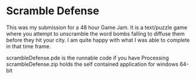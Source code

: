 # Scramble Defense

This was my submission for a 48 hour Game Jam. It is a text/puzzle game where you attempt to unscramble the word bombs falling to diffuse them before they hit your city. I am quite happy with what I was able to complete in that time frame. 

scrambleDefense.pde is the runnable code if you have Processing 
scrambleDefense.zip holds the self contained application for windows 64-bit
